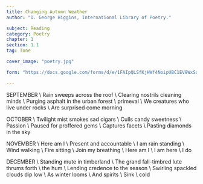 ```yaml
---
title: Changing Autumn Weather
author: "D. George Higgins, International Library of Poetry."

subject: Reading
category: Poetry
chapter: 1
section: 1.1
tag: Tone

cover_image: "poetry.jpg"

form: "https://docs.google.com/forms/d/e/1FAIpQLSfKjHWf4NoipUBC1EV9WxSddiEkpIt8dIAH-dvWuiLYmpUfvw/viewform"

---
```

SEPTEMBER \\
Rain sweeps across the roof \\
Clearing nostrils cleaning minds \\
Purging asphalt in the urban forest \\
primeval \\
We creatures who live under rocks \\
Are surprised come morning

OCTOBER \\
Twilight mist smokes sad cigars \\
Culls candy sweetness \\
Passion \\
Paused for proffered gems \\
Captures facets \\
Pasting diamonds in the sky

NOVEMBER \\
Here am I \\
Present and accountable \\
I am rain standing \\
Wind walking \\
Fire sitting \\
Join my breathing \\
Here am I \\
I am here \\
I do

DECEMBER \\
Standing mute in timberland \\
The grand fall-timbred lute thrums forth \\
the hum \\
Lending credence to the season \\
Swirling spackled clouds dip low \\
As winter looms \\
And spirits \\
Sink \\
cold
